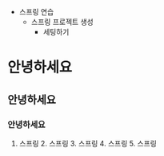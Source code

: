 - 스프링 연습
  - 스프링 프로젝트 생성
    - 세팅하기
# 안녕하세요
## 안녕하세요
### 안녕하세요

1. 스프링
   2. 스프링
      3. 스프링
         4. 스프링
            5. 스프링